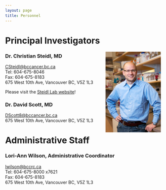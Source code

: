 ```yaml
---
layout: page
title: Personnel
---
```


# Principal Investigators

<img align="right" src="/img/steidl.png">

### Dr. Christian Steidl, MD

<CSteidl@bccancer.bc.ca>  
Tel: 604-675-8046  
Fax: 604-675-8183  
675 West 10th Ave, Vancouver BC, V5Z 1L3  

Please visit the [Steidl Lab website](http://steidllab.med.ubc.ca/)!


### Dr. David Scott, MD

<DScott8@bccancer.bc.ca>  
675 West 10th Ave, Vancouver BC, V5Z 1L3


# Administrative Staff

### Lori-Ann Wilson, Administrative Coordinator

<lwilson@bccrc.ca>  
Tel: 604-675-8000 x7621  
Fax: 604-675-8183  
675 West 10th Ave, Vancouver BC, V5Z 1L3

